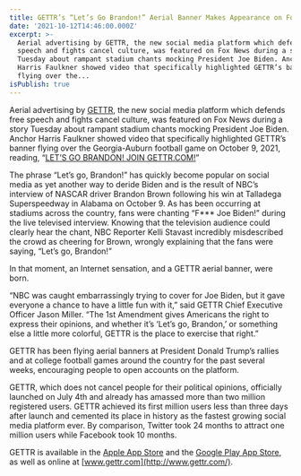 ```yaml
---
title: GETTR’s “Let’s Go Brandon!” Aerial Banner Makes Appearance on Fox News
date: '2021-10-12T14:46:00.000Z'
excerpt: >-
  Aerial advertising by GETTR, the new social media platform which defends free
  speech and fights cancel culture, was featured on Fox News during a story
  Tuesday about rampant stadium chants mocking President Joe Biden. Anchor
  Harris Faulkner showed video that specifically highlighted GETTR’s banner
  flying over the...
isPublish: true
---
```


Aerial advertising by [GETTR](http://www.gettr.com/), the new social media platform which defends free speech and fights cancel culture, was featured on Fox News during a story Tuesday about rampant stadium chants mocking President Joe Biden. Anchor Harris Faulkner showed video that specifically highlighted GETTR’s banner flying over the Georgia-Auburn football game on October 9, 2021, reading, “[LET’S GO BRANDON! JOIN GETTR.COM!](https://www.gettr.com/post/pdy4wxdbf4)”

The phrase “Let’s go, Brandon!” has quickly become popular on social media as yet another way to deride Biden and is the result of NBC’s interview of NASCAR driver Brandon Brown following his win at Talladega Superspeedway in Alabama on October 9. As has been occurring at stadiums across the country, fans were chanting “F*** Joe Biden!” during the live televised interview. Knowing that the television audience could clearly hear the chant, NBC Reporter Kelli Stavast incredibly misdescribed the crowd as cheering for Brown, wrongly explaining that the fans were saying, “Let’s go, Brandon!”

In that moment, an Internet sensation, and a GETTR aerial banner, were born.

“NBC was caught embarrassingly trying to cover for Joe Biden, but it gave everyone a chance to have a little fun with it,” said GETTR Chief Executive Officer Jason Miller. “The 1st Amendment gives Americans the right to express their opinions, and whether it’s ‘Let’s go, Brandon,’ or something else a little more colorful, GETTR is the place to exercise that right.”

GETTR has been flying aerial banners at President Donald Trump’s rallies and at college football games around the country for the past several weeks, encouraging people to open accounts on the platform.

GETTR, which does not cancel people for their political opinions, officially launched on July 4th and already has amassed more than two million registered users. GETTR achieved its first million users less than three days after launch and cemented its place in history as the fastest growing social media platform ever. By comparison, Twitter took 24 months to attract one million users while Facebook took 10 months.

GETTR is available in the [Apple App Store](https://apps.apple.com/app/id1571619156) and the [Google Play App Store](https://play.google.com/store/apps/details?id=com.gettr.gettr), as well as online at [www.gettr.com](http://www.gettr.com/).
